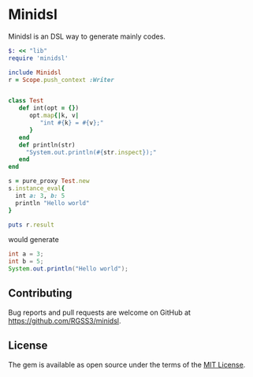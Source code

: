 # Minidsl

Minidsl is an DSL way to generate mainly codes.

```ruby
$: << "lib"
require 'minidsl'

include Minidsl
r = Scope.push_context :Writer


class Test
   def int(opt = {})
      opt.map{|k, v|
         "int #{k} = #{v};"
      }
   end
   def println(str)
     "System.out.println(#{str.inspect});"
   end
end

s = pure_proxy Test.new
s.instance_eval{
  int a: 3, b: 5
  println "Hello world"
}

puts r.result

```
would generate

```java
int a = 3;
int b = 5;
System.out.println("Hello world");
```
## Contributing

Bug reports and pull requests are welcome on GitHub at https://github.com/RGSS3/minidsl.


## License

The gem is available as open source under the terms of the [MIT License](http://opensource.org/licenses/MIT).

